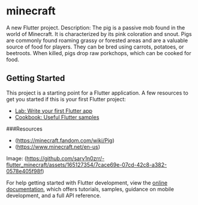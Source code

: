 # minecraft

A new Flutter project.
Description: The pig is a passive mob found in the world of Minecraft. It is characterized by its pink coloration and snout. Pigs are commonly found roaming grassy or forested areas and are a valuable source of food for players. They can be bred using carrots, potatoes, or beetroots. When killed, pigs drop raw porkchops, which can be cooked for food. 

## Getting Started

This project is a starting point for a Flutter application.
A few resources to get you started if this is your first Flutter project:

- [Lab: Write your first Flutter app](https://docs.flutter.dev/get-started/codelab)
- [Cookbook: Useful Flutter samples](https://docs.flutter.dev/cookbook)

###Resources
 - (https://minecraft.fandom.com/wiki/Pig)
 - (https://www.minecraft.net/en-us)
 
Image: (https://github.com/sarv1n0zrr/-flutter_minecraft/assets/165127354/7cace69e-07cd-42c8-a382-0578e405f98f)

For help getting started with Flutter development, view the
[online documentation](https://docs.flutter.dev/), which offers tutorials,
samples, guidance on mobile development, and a full API reference.
